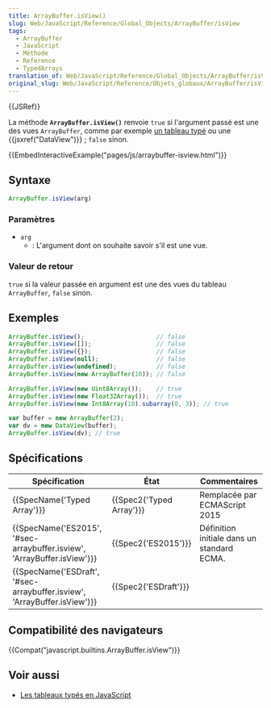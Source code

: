 ```yaml
---
title: ArrayBuffer.isView()
slug: Web/JavaScript/Reference/Global_Objects/ArrayBuffer/isView
tags:
  - ArrayBuffer
  - JavaScript
  - Méthode
  - Reference
  - TypedArrays
translation_of: Web/JavaScript/Reference/Global_Objects/ArrayBuffer/isView
original_slug: Web/JavaScript/Reference/Objets_globaux/ArrayBuffer/isView
---
```


{{JSRef}}

La méthode **`ArrayBuffer.isView()`** renvoie `true` si l'argument passé est une des vues `ArrayBuffer`, comme par exemple [un tableau typé](/fr/docs/Web/JavaScript/Reference/Objets_globaux/TypedArray) ou une {{jsxref("DataView")}} ; `false` sinon.

{{EmbedInteractiveExample("pages/js/arraybuffer-isview.html")}}

## Syntaxe

```js
ArrayBuffer.isView(arg)
```

### Paramètres

- `arg`
  - : L'argument dont on souhaite savoir s'il est une vue.

### Valeur de retour

`true` si la valeur passée en argument est une des vues du tableau `ArrayBuffer`, `false` sinon.

## Exemples

```js
ArrayBuffer.isView();                    // false
ArrayBuffer.isView([]);                  // false
ArrayBuffer.isView({});                  // false
ArrayBuffer.isView(null);                // false
ArrayBuffer.isView(undefined);           // false
ArrayBuffer.isView(new ArrayBuffer(10)); // false

ArrayBuffer.isView(new Uint8Array());    // true
ArrayBuffer.isView(new Float32Array());  // true
ArrayBuffer.isView(new Int8Array(10).subarray(0, 3)); // true

var buffer = new ArrayBuffer(2);
var dv = new DataView(buffer);
ArrayBuffer.isView(dv); // true
```

## Spécifications

| Spécification                                                                                    | État                             | Commentaires                               |
| ------------------------------------------------------------------------------------------------ | -------------------------------- | ------------------------------------------ |
| {{SpecName('Typed Array')}}                                                             | {{Spec2('Typed Array')}} | Remplacée par ECMAScript 2015              |
| {{SpecName('ES2015', '#sec-arraybuffer.isview', 'ArrayBuffer.isView')}} | {{Spec2('ES2015')}}         | Définition initiale dans un standard ECMA. |
| {{SpecName('ESDraft', '#sec-arraybuffer.isview', 'ArrayBuffer.isView')}} | {{Spec2('ESDraft')}}     |                                            |

## Compatibilité des navigateurs

{{Compat("javascript.builtins.ArrayBuffer.isView")}}

## Voir aussi

- [Les tableaux typés en JavaScript](/fr/docs/Web/JavaScript/Tableaux_typés)
